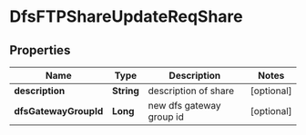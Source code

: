 # DfsFTPShareUpdateReqShare

## Properties
Name | Type | Description | Notes
------------ | ------------- | ------------- | -------------
**description** | **String** | description of share |  [optional]
**dfsGatewayGroupId** | **Long** | new dfs gateway group id |  [optional]
